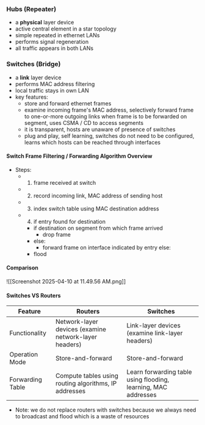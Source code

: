 ### Hubs (Repeater)
- a **physical** layer device
- active central element in a star topology
- simple repeated in ethernet LANs
- performs signal regeneration
- all traffic appears in both LANs
### Switches (Bridge)
- a **link** layer device
- performs MAC address filtering
- local traffic stays in own LAN
- key features:
	- store and forward ethernet frames
	- examine incoming frame's MAC address, selectively forward frame to one-or-more outgoing links when frame is to be forwarded on segment, uses CSMA / CD to access segments
	- it is transparent, hosts are unaware of presence of switches
	- plug and play, self learning, switches do not need to be configured, learns which hosts can be reached through interfaces

#### Switch Frame Filtering / Forwarding Algorithm Overview
- Steps:
	- 1) frame received at switch
	- 2) record incoming link, MAC address of sending host
	- 3) index switch table using MAC destination address
	- 4) if entry found for destination
		- if destination on segment from which frame arrived 
			-  drop frame
		- else:
			- forward frame on interface indicated by entry
		else:
		- flood


#### Comparison 

![[Screenshot 2025-04-10 at 11.49.56 AM.png]]


#### Switches VS Routers

| Feature                       | Routers                                                                 | Switches                                                                 |
|------------------------------|-------------------------------------------------------------------------|--------------------------------------------------------------------------|
| Functionality                | Network-layer devices (examine network-layer headers)                   | Link-layer devices (examine link-layer headers)                          |
| Operation Mode               | Store-and-forward                                                       | Store-and-forward                                                        |
| Forwarding Table             | Compute tables using routing algorithms, IP addresses                  | Learn forwarding table using flooding, learning, MAC addresses           |
- Note: we do not replace routers with switches because we always need to broadcast and flood which is a waste of resources